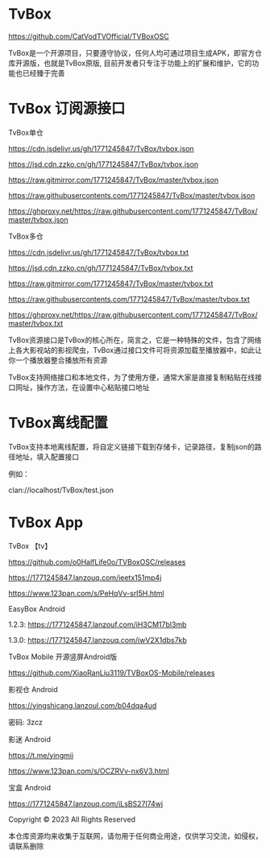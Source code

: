 # TvBox

https://github.com/CatVodTVOfficial/TVBoxOSC

TvBox是一个开源项目，只要遵守协议，任何人均可通过项目生成APK，即官方仓库开源版，也就是TvBox原版, 目前开发者只专注于功能上的扩展和维护，它的功能也已经臻于完善

# TvBox 订阅源接口

TvBox单仓

https://cdn.jsdelivr.us/gh/1771245847/TvBox/tvbox.json

https://jsd.cdn.zzko.cn/gh/1771245847/TvBox/tvbox.json

https://raw.gitmirror.com/1771245847/TvBox/master/tvbox.json

https://raw.githubusercontents.com/1771245847/TvBox/master/tvbox.json

https://ghproxy.net/https://raw.githubusercontent.com/1771245847/TvBox/master/tvbox.json

TvBox多仓

https://cdn.jsdelivr.us/gh/1771245847/TvBox/tvbox.txt

https://jsd.cdn.zzko.cn/gh/1771245847/TvBox/tvbox.txt

https://raw.gitmirror.com/1771245847/TvBox/master/tvbox.txt

https://raw.githubusercontents.com/1771245847/TvBox/master/tvbox.txt

https://ghproxy.net/https://raw.githubusercontent.com/1771245847/TvBox/master/tvbox.txt

TvBox资源接口是TvBox的核心所在，简言之，它是一种特殊的文件，包含了网络上各大影视站的影视爬虫，TvBox通过接口文件可将资源加载至播放器中，如此让你一个播放器整合播放所有资源

TvBox支持网络接口和本地文件，为了使用方便，通常大家是直接复制粘贴在线接口网址，操作方法，在设置中心粘贴接口地址

# TvBox离线配置

TvBox支持本地离线配置，将自定义链接下载到存储卡，记录路径，复制json的路径地址，填入配置接口

例如：

clan://localhost/TvBox/test.json

# TvBox App

TvBox 【tv】

https://github.com/o0HalfLife0o/TVBoxOSC/releases

https://1771245847.lanzouq.com/ieetx151mp4j

https://www.123pan.com/s/PeHqVv-srI5H.html

EasyBox  Android

1.2.3: https://1771245847.lanzouf.com/iH3CM17bl3mb

1.3.0: https://1771245847.lanzouq.com/iwV2X1dbs7kb

TvBox Mobile 开源竖屏Android版

https://github.com/XiaoRanLiu3119/TVBoxOS-Mobile/releases

影视仓 Android

https://yingshicang.lanzoul.com/b04dqa4ud

密码: 3zcz

影迷 Android

https://t.me/yingmii

https://www.123pan.com/s/OCZRVv-nx6V3.html

宝盒 Android

https://1771245847.lanzouq.com/iLsBS27l74wj

Copyright © 2023 All Rights Reserved

本仓库资源均来收集于互联网，请勿用于任何商业用途，仅供学习交流，如侵权，请联系删除
